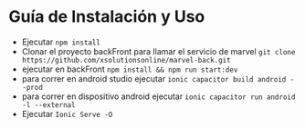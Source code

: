 <!DOCTYPE html>
<html lang="es">
<head>
    <meta charset="UTF-8">
    <meta name="viewport" content="width=device-width, initial-scale=1.0">
</head>
<body>
  <h1>Guía de Instalación y Uso</h1>
  <ul>
      <li>Ejecutar <code>npm install</code></li>
      <li>Clonar el proyecto backFront para llamar el servicio de marvel <code>git clone https://github.com/xsolutionsonline/marvel-back.git</code></li>
      <li>ejecutar en  backFront  <code>npm install && npm run start:dev</code></li>
      <li>para correr en android studio ejecutar <code>ionic capacitor build android --prod   </code></li>
      <li>para correr en dispositivo android ejecutar <code>ionic capacitor run android -l --external  </code></li>
      <li>Ejecutar <code>Ionic Serve -O</code> </li>        

  </ul>

  </body>
</html>
